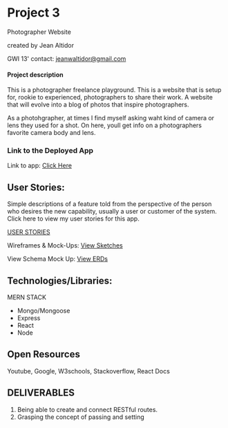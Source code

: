 # Project  3
Photographer Website


created by Jean Altidor

GWI 13'
contact: jeanwaltidor@gmail.com




#### Project description

This is a photographer freelance playground. This is a website that is setup for, rookie to experienced, photographers to share their work. A website that will evolve into a blog of photos that inspire photographers. 

As a photohgrapher, at times I find myself asking waht kind of camera or lens they used for a shot. On here, youll get info on a photographers favorite camera body and lens. 
### Link to the Deployed App


Link to app:
[Click Here](https://mysterious-cove-14804.herokuapp.com/)


## User Stories:
  
Simple descriptions of a feature told from the perspective of the person who desires the new capability, usually a user or customer of the system. 
Click here to view my user stories for this app. 

[USER STORIES](https://trello.com/b/HnQFfYXE/project-3)

Wireframes & Mock-Ups: 
[View Sketches](https://www.figma.com/file/P5G3vFVCFEntEUwyDGzKjsnW/Untitled)

View Schema Mock Up: [View ERDs](https://github.com/DenimCity/PROJECT3/blob/master/pictures/ERD.png)


 
## Technologies/Libraries:
MERN STACK 
	
* Mongo/Mongoose
* Express
* React
* Node



Open Resources
- 
Youtube,
Google,
W3schools, 
Stackoverflow,
React Docs

DELIVERABLES
--
1. Being able to create and connect RESTful routes.
2. Grasping the concept of passing and setting 



